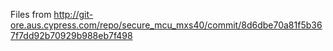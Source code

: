 Files from http://git-ore.aus.cypress.com/repo/secure_mcu_mxs40/commit/8d6dbe70a81f5b367f7dd92b70929b988eb7f498